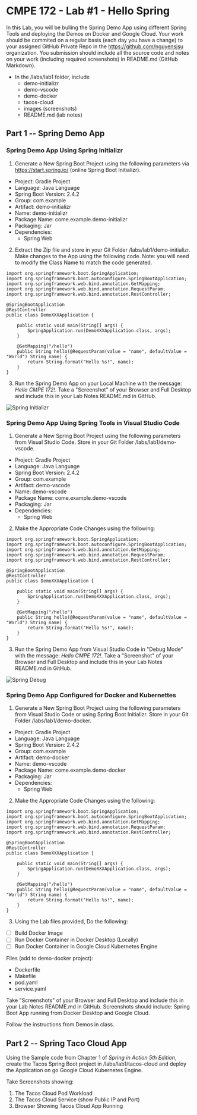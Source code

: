 # CMPE 172 - Lab #1 - Hello Spring

In this Lab, you will be bulling the Spring Demo App using different Spring Tools and deploying the Demos on Docker and Google Cloud.  Your work should be commited on a regular basis (each day you have a change) to your assigned GitHub Private Repo in the https://github.com/nguyensjsu organization.  You submission should include all the source code and notes on your work (including required screenshots) in README.md (GitHub Markdown).  

* In the /labs/lab1 folder, include
  * demo-initializr
  * demo-vscode
  * demo-docker
  * tacos-cloud
  * images (screenshots)
  * README.md (lab notes)

## Part 1 -- Spring Demo App

### Spring Demo App Using Spring Initializr

1. Generate a New Spring Boot Project using the following parameters via https://start.spring.io/ (online Spring Boot Initializr).

* Project: Gradle Project
* Language: Java Language
* Spring Boot Version: 2.4.2
* Group: com.example
* Artifact: demo-initializr
* Name: demo-initializr
* Package Name: come.example.demo-initializr
* Packaging: Jar
* Dependencies:
  * Spring Web

2. Extract the Zip file and store in your Git Folder /labs/lab1/demo-initializr.  Make changes to the App using the following code. Note: you will need to modify the Class Name to match the code generated.

```
import org.springframework.boot.SpringApplication;
import org.springframework.boot.autoconfigure.SpringBootApplication;
import org.springframework.web.bind.annotation.GetMapping;
import org.springframework.web.bind.annotation.RequestParam;
import org.springframework.web.bind.annotation.RestController;

@SpringBootApplication
@RestController
public class DemoXXXApplication {

	public static void main(String[] args) {
		SpringApplication.run(DemoXXXApplication.class, args);
	}

	@GetMapping("/hello")
	public String hello(@RequestParam(value = "name", defaultValue = "World") String name) {
		return String.format("Hello %s!", name);
	}
}
```

3. Run the Spring Demo App on your Local Machine with the message: *Hello CMPE 172!*.  Take a "Screenshot" of your Browser and Full Desktop and include this in your Lab Notes README.md in GitHub.

![Spring Initializr](images/spring-initializr.png)

### Spring Demo App Using Spring Tools in Visual Studio Code

1. Generate a New Spring Boot Project using the following parameters from Visual Studio Code. Store in your Git Folder /labs/lab1/demo-vscode.

* Project: Gradle Project
* Language: Java Language
* Spring Boot Version: 2.4.2
* Group: com.example
* Artifact: demo-vscode
* Name: demo-vscode
* Package Name: come.example.demo-vscode
* Packaging: Jar
* Dependencies:
  * Spring Web

2. Make the Appropriate Code Changes using the following:

```
import org.springframework.boot.SpringApplication;
import org.springframework.boot.autoconfigure.SpringBootApplication;
import org.springframework.web.bind.annotation.GetMapping;
import org.springframework.web.bind.annotation.RequestParam;
import org.springframework.web.bind.annotation.RestController;

@SpringBootApplication
@RestController
public class DemoXXXApplication {

	public static void main(String[] args) {
		SpringApplication.run(DemoXXXApplication.class, args);
	}

	@GetMapping("/hello")
	public String hello(@RequestParam(value = "name", defaultValue = "World") String name) {
		return String.format("Hello %s!", name);
	}
}
```

3. Run the Spring Demo App from Visual Studio Code in "Debug Mode" with the message: *Hello CMPE 172!*.  Take a "Screenshot" of your Browser and Full Desktop and include this in your Lab Notes README.md in GitHub.

![Spring Debug](images/spring-debug.png)


### Spring Demo App Configured for Docker and Kubernettes

1. Generate a New Spring Boot Project using the following parameters from Visual Studio Code or using Spring Boot Initializr. Store in your Git Folder /labs/lab1/demo-docker.

* Project: Gradle Project
* Language: Java Language
* Spring Boot Version: 2.4.2
* Group: com.example
* Artifact: demo-docker
* Name: demo-vscode
* Package Name: come.example.demo-docker
* Packaging: Jar
* Dependencies:
  * Spring Web

2. Make the Appropriate Code Changes using the following:

```
import org.springframework.boot.SpringApplication;
import org.springframework.boot.autoconfigure.SpringBootApplication;
import org.springframework.web.bind.annotation.GetMapping;
import org.springframework.web.bind.annotation.RequestParam;
import org.springframework.web.bind.annotation.RestController;

@SpringBootApplication
@RestController
public class DemoXXXApplication {

	public static void main(String[] args) {
		SpringApplication.run(DemoXXXApplication.class, args);
	}

	@GetMapping("/hello")
	public String hello(@RequestParam(value = "name", defaultValue = "World") String name) {
		return String.format("Hello %s!", name);
	}
}
```
3. Using the Lab files provided, Do the following:

- [ ] Build Docker Image
- [ ] Run Docker Container in Docker Desktop (Locally)
- [ ] Run Docker Container in Google Cloud Kubernetes Engine

Files (add to demo-docker project):
* Dockerfile 
* Makefile
* pod.yaml
* service.yaml

Take "Screenshots" of your Browser and Full Desktop and include this in your Lab Notes README.md in GitHub.  Screenshots should include:  Spring Boot App running from Docker Desktop and Google Cloud.

Follow the instructions from Demos in class.


## Part 2 -- Spring Taco Cloud App

Using the Sample code from Chapter 1 of *Spring in Action 5th Edition*, create the Tacos Spring Boot project in /labs/lab1/tacos-cloud and deploy the Application on go Google Cloud Kubernetes Engine.  

Take Screenshots showing:  

1. The Tacos Cloud Pod Workload
2. The Tacos Cloud Service (show Public IP and Port)
3. Browser Showing Tacos Cloud App Running
